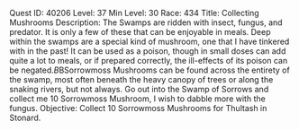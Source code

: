Quest ID: 40206
Level: 37
Min Level: 30
Race: 434
Title: Collecting Mushrooms
Description: The Swamps are ridden with insect, fungus, and predator. It is only a few of these that can be enjoyable in meals. Deep within the swamps are a special kind of mushroom, one that I have tinkered with in the past! It can be used as a poison, though in small doses can add quite a lot to meals, or if prepared correctly, the ill-effects of its poison can be negated.$B$BSorrowmoss Mushrooms can be found across the entirety of the swamp, most often beneath the heavy canopy of trees or along the snaking rivers, but not always. Go out into the Swamp of Sorrows and collect me 10 Sorrowmoss Mushroom, I wish to dabble more with the fungus.
Objective: Collect 10 Sorrowmoss Mushrooms for Thultash in Stonard.
